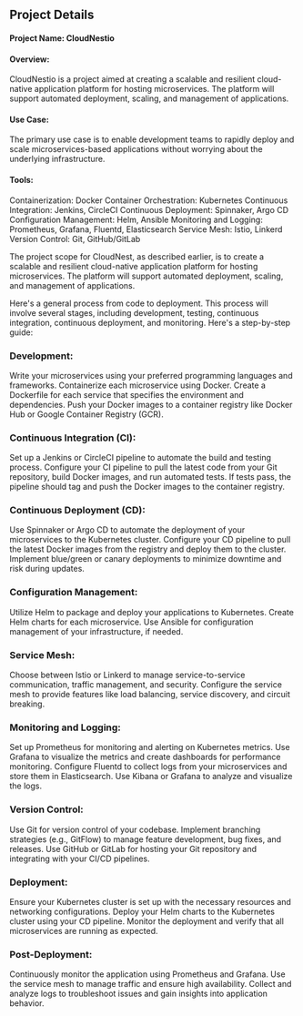 
## Project Details
#### Project Name: CloudNestio

#### Overview: 
CloudNestio is a project aimed at creating a scalable and resilient cloud-native application platform for hosting microservices. The platform will support automated deployment, scaling, and management of applications.

#### Use Case: 
The primary use case is to enable development teams to rapidly deploy and scale microservices-based applications without worrying about the underlying infrastructure.

#### Tools:
Containerization: Docker
Container Orchestration: Kubernetes
Continuous Integration: Jenkins, CircleCI
Continuous Deployment: Spinnaker, Argo CD
Configuration Management: Helm, Ansible
Monitoring and Logging: Prometheus, Grafana, Fluentd, Elasticsearch
Service Mesh: Istio, Linkerd
Version Control: Git, GitHub/GitLab

The project scope for CloudNest, as described earlier, is to create a scalable and resilient cloud-native application platform for hosting microservices. The platform will support automated deployment, scaling, and management of applications.

Here's a general process from code to deployment. This process will involve several stages, including development, testing, continuous integration, continuous deployment, and monitoring. Here's a step-by-step guide:

### Development:

Write your microservices using your preferred programming languages and frameworks.
Containerize each microservice using Docker. Create a Dockerfile for each service that specifies the environment and dependencies.
Push your Docker images to a container registry like Docker Hub or Google Container Registry (GCR).

### Continuous Integration (CI):

Set up a Jenkins or CircleCI pipeline to automate the build and testing process.
Configure your CI pipeline to pull the latest code from your Git repository, build Docker images, and run automated tests.
If tests pass, the pipeline should tag and push the Docker images to the container registry.

### Continuous Deployment (CD):

Use Spinnaker or Argo CD to automate the deployment of your microservices to the Kubernetes cluster.
Configure your CD pipeline to pull the latest Docker images from the registry and deploy them to the cluster.
Implement blue/green or canary deployments to minimize downtime and risk during updates.

### Configuration Management:

Utilize Helm to package and deploy your applications to Kubernetes. Create Helm charts for each microservice.
Use Ansible for configuration management of your infrastructure, if needed.

### Service Mesh:

Choose between Istio or Linkerd to manage service-to-service communication, traffic management, and security.
Configure the service mesh to provide features like load balancing, service discovery, and circuit breaking.

### Monitoring and Logging:

Set up Prometheus for monitoring and alerting on Kubernetes metrics.
Use Grafana to visualize the metrics and create dashboards for performance monitoring.
Configure Fluentd to collect logs from your microservices and store them in Elasticsearch.
Use Kibana or Grafana to analyze and visualize the logs.

### Version Control:

Use Git for version control of your codebase.
Implement branching strategies (e.g., GitFlow) to manage feature development, bug fixes, and releases.
Use GitHub or GitLab for hosting your Git repository and integrating with your CI/CD pipelines.

### Deployment:

Ensure your Kubernetes cluster is set up with the necessary resources and networking configurations.
Deploy your Helm charts to the Kubernetes cluster using your CD pipeline.
Monitor the deployment and verify that all microservices are running as expected.

### Post-Deployment:

Continuously monitor the application using Prometheus and Grafana.
Use the service mesh to manage traffic and ensure high availability.
Collect and analyze logs to troubleshoot issues and gain insights into application behavior.